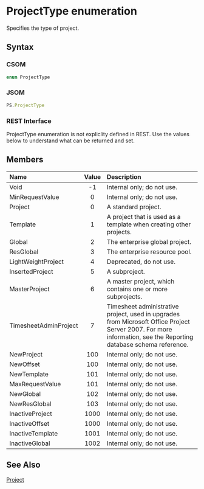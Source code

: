 [comment]: # (Name:ProjectType)
[comment]: # (Type:Enum)
[comment]: # (Status:Verified)

# <a name="name"></a>ProjectType enumeration

<a name="description"></a>Specifies the type of project.

## <a name="syntax"></a>Syntax

### CSOM

```C#
enum ProjectType 
```
### JSOM

```JavaScript
PS.ProjectType
```
### REST Interface

ProjectType enumeration is not expliclity defined in REST.  Use the values below to understand what can be returned and set.

## <a name="members"></a>Members

<a name="enumMembers"></a>

|**Name**|**Value**|**Description**|
|:------ |:----: |:----- |
|<a name="Void"></a>Void|-1|Internal only; do not use.|
|<a name="MinRequestValue"></a>MinRequestValue|0|Internal only; do not use.|
|<a name="Project"></a>Project|0|A standard project.|
|<a name="Template"></a>Template|1|A project that is used as a template when creating other projects.|
|<a name="Global"></a>Global|2|The enterprise global project.|
|<a name="ResGlobal"></a>ResGlobal|3|The enterprise resource pool.|
|<a name="LightWeightProject"></a>LightWeightProject|4|Deprecated, do not use.|
|<a name="InsertedProject"></a>InsertedProject|5|A subproject.|
|<a name="MasterProject"></a>MasterProject|6|A master project, which contains one or more subprojects.|
|<a name="TimesheetAdminProject"></a>TimesheetAdminProject|7|Timesheet administrative project, used in upgrades from Microsoft Office Project Server 2007. For more information, see the Reporting database schema reference.|
|<a name="NewProject"></a>NewProject|100|Internal only; do not use.|
|<a name="NewOffset"></a>NewOffset|100|Internal only; do not use.|
|<a name="NewTemplate"></a>NewTemplate|101|Internal only; do not use.|
|<a name="MaxRequestValue"></a>MaxRequestValue|101|Internal only; do not use.|
|<a name="NewGlobal"></a>NewGlobal|102|Internal only; do not use.|
|<a name="NewResGlobal"></a>NewResGlobal|103|Internal only; do not use.|
|<a name="InactiveProject"></a>InactiveProject|1000|Internal only; do not use.|
|<a name="InactiveOffset"></a>InactiveOffset|1000|Internal only; do not use.|
|<a name="InactiveTemplate"></a>InactiveTemplate|1001|Internal only; do not use.|
|<a name="InactiveGlobal"></a>InactiveGlobal|1002|Internal only; do not use.|

## <a name="seeAlso"></a>See Also

[Project](Project.md)<br/>
